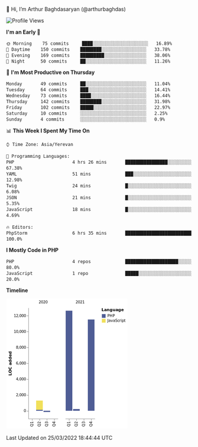 👋 Hi, I’m Arthur Baghdasaryan (@arthurbaghdas)


<!--START_SECTION:waka-->
![Profile Views](http://img.shields.io/badge/Profile%20Views-0-blue)

**I'm an Early 🐤** 

```text
🌞 Morning    75 commits     ████░░░░░░░░░░░░░░░░░░░░░   16.89% 
🌆 Daytime    150 commits    ████████░░░░░░░░░░░░░░░░░   33.78% 
🌃 Evening    169 commits    █████████░░░░░░░░░░░░░░░░   38.06% 
🌙 Night      50 commits     ██░░░░░░░░░░░░░░░░░░░░░░░   11.26%

```
📅 **I'm Most Productive on Thursday** 

```text
Monday       49 commits     ██░░░░░░░░░░░░░░░░░░░░░░░   11.04% 
Tuesday      64 commits     ███░░░░░░░░░░░░░░░░░░░░░░   14.41% 
Wednesday    73 commits     ████░░░░░░░░░░░░░░░░░░░░░   16.44% 
Thursday     142 commits    ████████░░░░░░░░░░░░░░░░░   31.98% 
Friday       102 commits    █████░░░░░░░░░░░░░░░░░░░░   22.97% 
Saturday     10 commits     ░░░░░░░░░░░░░░░░░░░░░░░░░   2.25% 
Sunday       4 commits      ░░░░░░░░░░░░░░░░░░░░░░░░░   0.9%

```


📊 **This Week I Spent My Time On** 

```text
⌚︎ Time Zone: Asia/Yerevan

💬 Programming Languages: 
PHP                      4 hrs 26 mins       ████████████████░░░░░░░░░   67.38% 
YAML                     51 mins             ███░░░░░░░░░░░░░░░░░░░░░░   12.98% 
Twig                     24 mins             █░░░░░░░░░░░░░░░░░░░░░░░░   6.08% 
JSON                     21 mins             █░░░░░░░░░░░░░░░░░░░░░░░░   5.35% 
JavaScript               18 mins             █░░░░░░░░░░░░░░░░░░░░░░░░   4.69%

🔥 Editors: 
PhpStorm                 6 hrs 35 mins       █████████████████████████   100.0%

```

**I Mostly Code in PHP** 

```text
PHP                      4 repos             ████████████████████░░░░░   80.0% 
JavaScript               1 repo              █████░░░░░░░░░░░░░░░░░░░░   20.0%

```


**Timeline**

![Chart not found](https://raw.githubusercontent.com/arthurbaghdas/arthurbaghdas/main/charts/bar_graph.png) 


 Last Updated on 25/03/2022 18:44:44 UTC
<!--END_SECTION:waka-->
